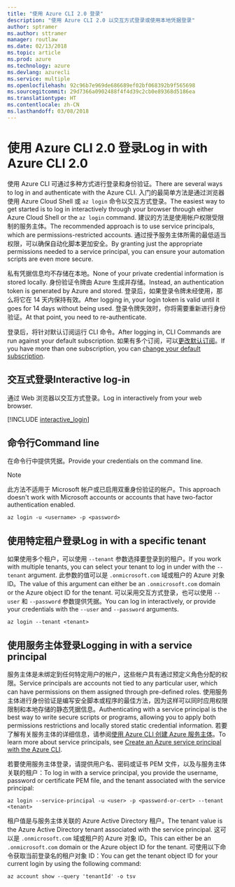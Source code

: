 ```yaml
---
title: "使用 Azure CLI 2.0 登录"
description: "使用 Azure CLI 2.0 以交互方式登录或使用本地凭据登录"
author: sptramer
ms.author: sttramer
manager: routlaw
ms.date: 02/13/2018
ms.topic: article
ms.prod: azure
ms.technology: azure
ms.devlang: azurecli
ms.service: multiple
ms.openlocfilehash: 92c96b7e969de686689ef02bf068392b9f565698
ms.sourcegitcommit: 29d7366a0902488f4f4d39c2cb0e89368d5186ea
ms.translationtype: HT
ms.contentlocale: zh-CN
ms.lasthandoff: 03/08/2018
---
```

# <a name="log-in-with-azure-cli-20"></a><span data-ttu-id="4d1f9-103">使用 Azure CLI 2.0 登录</span><span class="sxs-lookup"><span data-stu-id="4d1f9-103">Log in with Azure CLI 2.0</span></span>

<span data-ttu-id="4d1f9-104">使用 Azure CLI 可通过多种方式进行登录和身份验证。</span><span class="sxs-lookup"><span data-stu-id="4d1f9-104">There are several ways to log in and authenticate with the Azure CLI.</span></span> <span data-ttu-id="4d1f9-105">入门的最简单方法是通过浏览器使用 Azure Cloud Shell 或 `az login` 命令以交互方式登录。</span><span class="sxs-lookup"><span data-stu-id="4d1f9-105">The easiest way to get started is to log in interactively through your browser through either Azure Cloud Shell or the `az login` command.</span></span>
<span data-ttu-id="4d1f9-106">建议的方法是使用帐户权限受限制的服务主体。</span><span class="sxs-lookup"><span data-stu-id="4d1f9-106">The recommended approach is to use service principals, which are permissions-restricted accounts.</span></span> <span data-ttu-id="4d1f9-107">通过授予服务主体所需的最低适当权限，可以确保自动化脚本更加安全。</span><span class="sxs-lookup"><span data-stu-id="4d1f9-107">By granting just the appropriate permissions needed to a service principal, you can ensure your automation scripts are even more secure.</span></span>

<span data-ttu-id="4d1f9-108">私有凭据信息均不存储在本地。</span><span class="sxs-lookup"><span data-stu-id="4d1f9-108">None of your private credential information is stored locally.</span></span> <span data-ttu-id="4d1f9-109">身份验证令牌由 Azure 生成并存储。</span><span class="sxs-lookup"><span data-stu-id="4d1f9-109">Instead, an authentication token is generated by Azure and stored.</span></span> <span data-ttu-id="4d1f9-110">登录后，如果登录令牌未经使用，那么将它在 14 天内保持有效。</span><span class="sxs-lookup"><span data-stu-id="4d1f9-110">After logging in, your login token is valid until it goes for 14 days without being used.</span></span> <span data-ttu-id="4d1f9-111">登录令牌失效时，你将需要重新进行身份验证。</span><span class="sxs-lookup"><span data-stu-id="4d1f9-111">At that point, you need to re-authenticate.</span></span>

<span data-ttu-id="4d1f9-112">登录后，将针对默认订阅运行 CLI 命令。</span><span class="sxs-lookup"><span data-stu-id="4d1f9-112">After logging in, CLI Commands are run against your default subscription.</span></span> <span data-ttu-id="4d1f9-113">如果有多个订阅，可以[更改默认订阅](manage-azure-subscriptions-azure-cli.md)。</span><span class="sxs-lookup"><span data-stu-id="4d1f9-113">If you have more than one subscription, you can [change your default subscription](manage-azure-subscriptions-azure-cli.md).</span></span>

## <a name="interactive-log-in"></a><span data-ttu-id="4d1f9-114">交互式登录</span><span class="sxs-lookup"><span data-stu-id="4d1f9-114">Interactive log-in</span></span>

<span data-ttu-id="4d1f9-115">通过 Web 浏览器以交互方式登录。</span><span class="sxs-lookup"><span data-stu-id="4d1f9-115">Log in interactively from your web browser.</span></span>

[!INCLUDE [interactive_login](includes/interactive-login.md)]

## <a name="command-line"></a><span data-ttu-id="4d1f9-116">命令行</span><span class="sxs-lookup"><span data-stu-id="4d1f9-116">Command line</span></span>

<span data-ttu-id="4d1f9-117">在命令行中提供凭据。</span><span class="sxs-lookup"><span data-stu-id="4d1f9-117">Provide your credentials on the command line.</span></span>

> [!Note]
> <span data-ttu-id="4d1f9-118">此方法不适用于 Microsoft 帐户或已启用双重身份验证的帐户。</span><span class="sxs-lookup"><span data-stu-id="4d1f9-118">This approach doesn't work with Microsoft accounts or accounts that have two-factor authentication enabled.</span></span>

```azurecli
az login -u <username> -p <password>
```

## <a name="log-in-with-a-specific-tenant"></a><span data-ttu-id="4d1f9-119">使用特定租户登录</span><span class="sxs-lookup"><span data-stu-id="4d1f9-119">Log in with a specific tenant</span></span>

<span data-ttu-id="4d1f9-120">如果使用多个租户，可以使用 `--tenant` 参数选择要登录到的租户。</span><span class="sxs-lookup"><span data-stu-id="4d1f9-120">If you work with multiple tenants, you can select your tenant to log in under with the `--tenant` argument.</span></span> <span data-ttu-id="4d1f9-121">此参数的值可以是 `.onmicrosoft.com` 域或租户的 Azure 对象 ID。</span><span class="sxs-lookup"><span data-stu-id="4d1f9-121">The value of this argument can either be an `.onmicrosoft.com` domain or the Azure object ID for the tenant.</span></span> <span data-ttu-id="4d1f9-122">可以采用交互方式登录，也可以使用 `--user` 和 `--password` 参数提供凭据。</span><span class="sxs-lookup"><span data-stu-id="4d1f9-122">You can log in interactively, or provide your credentials with the `--user` and `--password` arguments.</span></span> 

```
az login --tenant <tenant>
```

## <a name="logging-in-with-a-service-principal"></a><span data-ttu-id="4d1f9-123">使用服务主体登录</span><span class="sxs-lookup"><span data-stu-id="4d1f9-123">Logging in with a service principal</span></span>

<span data-ttu-id="4d1f9-124">服务主体是未绑定到任何特定用户的帐户，这些帐户具有通过预定义角色分配的权限。</span><span class="sxs-lookup"><span data-stu-id="4d1f9-124">Service principals are accounts not tied to any particular user, which can have permissions on them assigned through pre-defined roles.</span></span> <span data-ttu-id="4d1f9-125">使用服务主体进行身份验证是编写安全脚本或程序的最佳方法，因为这样可以同时应用权限限制和本地存储的静态凭据信息。</span><span class="sxs-lookup"><span data-stu-id="4d1f9-125">Authenticating with a service principal is the best way to write secure scripts or programs, allowing you to apply both permissions restrictions and locally stored static credential information.</span></span> <span data-ttu-id="4d1f9-126">若要了解有关服务主体的详细信息，请参阅[使用 Azure CLI 创建 Azure 服务主体](create-an-azure-service-principal-azure-cli.md)。</span><span class="sxs-lookup"><span data-stu-id="4d1f9-126">To learn more about service principals, see [Create an Azure service principal with the Azure CLI](create-an-azure-service-principal-azure-cli.md).</span></span>

<span data-ttu-id="4d1f9-127">若要使用服务主体登录，请提供用户名、密码或证书 PEM 文件，以及与服务主体关联的租户：</span><span class="sxs-lookup"><span data-stu-id="4d1f9-127">To log in with a service principal, you provide the username, password or certificate PEM file, and the tenant associated with the service principal:</span></span>

```azurecli
az login --service-principal -u <user> -p <password-or-cert> --tenant <tenant>
```

<span data-ttu-id="4d1f9-128">租户值是与服务主体关联的 Azure Active Directory 租户。</span><span class="sxs-lookup"><span data-stu-id="4d1f9-128">The tenant value is the Azure Active Directory tenant associated with the service principal.</span></span> <span data-ttu-id="4d1f9-129">这可以是 `.onmicrosoft.com` 域或租户的 Azure 对象 ID。</span><span class="sxs-lookup"><span data-stu-id="4d1f9-129">This can either be an `.onmicrosoft.com` domain or the Azure object ID for the tenant.</span></span>
<span data-ttu-id="4d1f9-130">可使用以下命令获取当前登录名的租户对象 ID：</span><span class="sxs-lookup"><span data-stu-id="4d1f9-130">You can get the tenant object ID for your current login by using the following command:</span></span>

```azurecli
az account show --query 'tenantId' -o tsv
```
